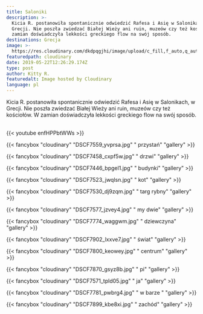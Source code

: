 ```yaml
---
title: Saloniki
description: >-
  Kicia R. postanowiła spontanicznie odwiedzić Rafesa i Asię w Salonikach, w
  Grecji. Nie poszła zwiedzać Białej Wieży ani ruin, muzeów czy też kościołów. W
  zamian doświadczyła lekkości greckiego flow na swój sposób. 
destinations: Grecja
image: >-
  https://res.cloudinary.com/dkdpqgjhi/image/upload/c_fill,f_auto,q_auto,w_300/v1558526323/DSCF7935_wtkmav.jpg
featuredpath: cloudinary
date: 2019-05-22T12:26:29.174Z
type: post
author: Kitty R.
featuredalt: Image hosted by Cloudinary
language: pl
---
```

Kicia R. postanowiła spontanicznie odwiedzić Rafesa i Asię w Salonikach, w Grecji. Nie poszła zwiedzać Białej Wieży ani ruin, muzeów czy też kościołów. W zamian doświadczyła lekkości greckiego flow na swój sposób. 

<br>{{< youtube enfHPPbtWWs >}}</br>

{{< fancybox "cloudinary" "DSCF7559_yvprsa.jpg" "      przystań" "gallery" >}}

{{< fancybox "cloudinary" "DSCF7458_cxpf5w.jpg" "      drzwi" "gallery" >}}

{{< fancybox "cloudinary" "DSCF7446_bpgel1.jpg" "      budynki" "gallery" >}}

{{< fancybox "cloudinary" "DSCF7523_jwqlsn.jpg" "      kot" "gallery" >}}

{{< fancybox "cloudinary" "DSCF7530_dj9zqm.jpg" "      targ rybny" "gallery" >}}

{{< fancybox "cloudinary" "DSCF7577_jzvey4.jpg" "      my dwie" "gallery" >}}

{{< fancybox "cloudinary" "DSCF7774_waggwm.jpg" "      dziewczyna" "gallery" >}}

{{< fancybox "cloudinary" "DSCF7902_lxxve7.jpg" "      świat" "gallery" >}}

{{< fancybox "cloudinary" "DSCF7800_keowey.jpg" "      centrum" "gallery" >}}

{{< fancybox "cloudinary" "DSCF7870_gsyz8b.jpg" "      pi" "gallery" >}}

{{< fancybox "cloudinary" "DSCF7571_tpld05.jpg" "      ja" "gallery" >}}

{{< fancybox "cloudinary" "DSCF7781_pwbrg4.jpg" "      w barze " "gallery" >}}

{{< fancybox "cloudinary" "DSCF7899_kbe8xi.jpg" "      zachód" "gallery" >}}
